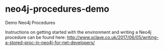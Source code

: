 # neo4j-procedures-demo
Demo Neo4j Procedures 

Instructions on getting started with the environment and writing a Neo4j procedure can be found here: http://www.xclave.co.uk/2017/06/05/writing-a-stored-proc-in-neo4j-for-net-developers/

